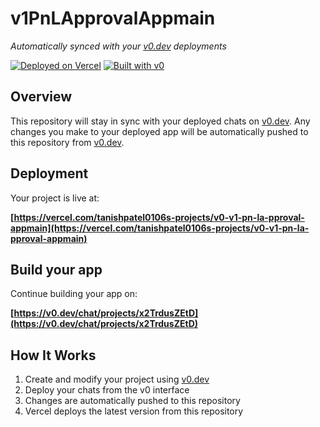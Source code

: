 # v1PnLApprovalAppmain

*Automatically synced with your [v0.dev](https://v0.dev) deployments*

[![Deployed on Vercel](https://img.shields.io/badge/Deployed%20on-Vercel-black?style=for-the-badge&logo=vercel)](https://vercel.com/tanishpatel0106s-projects/v0-v1-pn-la-pproval-appmain)
[![Built with v0](https://img.shields.io/badge/Built%20with-v0.dev-black?style=for-the-badge)](https://v0.dev/chat/projects/x2TrdusZEtD)

## Overview

This repository will stay in sync with your deployed chats on [v0.dev](https://v0.dev).
Any changes you make to your deployed app will be automatically pushed to this repository from [v0.dev](https://v0.dev).

## Deployment

Your project is live at:

**[https://vercel.com/tanishpatel0106s-projects/v0-v1-pn-la-pproval-appmain](https://vercel.com/tanishpatel0106s-projects/v0-v1-pn-la-pproval-appmain)**

## Build your app

Continue building your app on:

**[https://v0.dev/chat/projects/x2TrdusZEtD](https://v0.dev/chat/projects/x2TrdusZEtD)**

## How It Works

1. Create and modify your project using [v0.dev](https://v0.dev)
2. Deploy your chats from the v0 interface
3. Changes are automatically pushed to this repository
4. Vercel deploys the latest version from this repository
